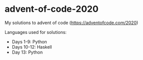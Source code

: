 # advent-of-code-2020

My solutions to advent of code (https://adventofcode.com/2020)

Languages used for solutions:
* Days 1-9: Python
* Days 10-12: Haskell
* Day 13: Python
